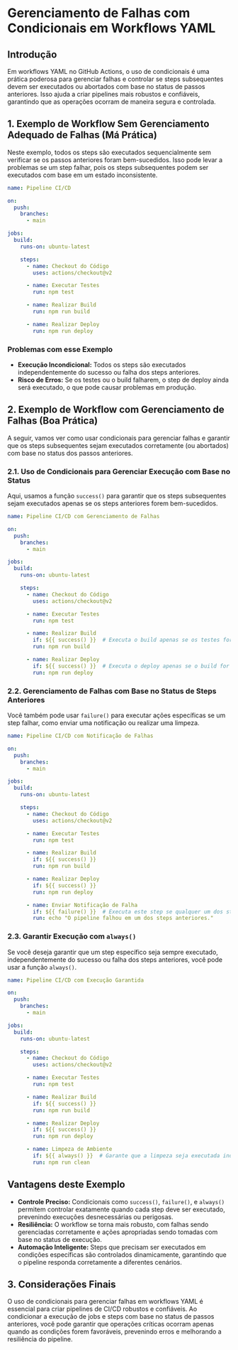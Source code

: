 
# Gerenciamento de Falhas com Condicionais em Workflows YAML

## Introdução

Em workflows YAML no GitHub Actions, o uso de condicionais é uma prática poderosa para gerenciar falhas e controlar se steps subsequentes devem ser executados ou abortados com base no status de passos anteriores. Isso ajuda a criar pipelines mais robustos e confiáveis, garantindo que as operações ocorram de maneira segura e controlada.

## 1. Exemplo de Workflow Sem Gerenciamento Adequado de Falhas (Má Prática)

Neste exemplo, todos os steps são executados sequencialmente sem verificar se os passos anteriores foram bem-sucedidos. Isso pode levar a problemas se um step falhar, pois os steps subsequentes podem ser executados com base em um estado inconsistente.

```yaml
name: Pipeline CI/CD

on:
  push:
    branches:
      - main

jobs:
  build:
    runs-on: ubuntu-latest

    steps:
      - name: Checkout do Código
        uses: actions/checkout@v2

      - name: Executar Testes
        run: npm test

      - name: Realizar Build
        run: npm run build

      - name: Realizar Deploy
        run: npm run deploy
```

### Problemas com esse Exemplo

- **Execução Incondicional:** Todos os steps são executados independentemente do sucesso ou falha dos steps anteriores.
- **Risco de Erros:** Se os testes ou o build falharem, o step de deploy ainda será executado, o que pode causar problemas em produção.

## 2. Exemplo de Workflow com Gerenciamento de Falhas (Boa Prática)

A seguir, vamos ver como usar condicionais para gerenciar falhas e garantir que os steps subsequentes sejam executados corretamente (ou abortados) com base no status dos passos anteriores.

### 2.1. Uso de Condicionais para Gerenciar Execução com Base no Status

Aqui, usamos a função `success()` para garantir que os steps subsequentes sejam executados apenas se os steps anteriores forem bem-sucedidos.

```yaml
name: Pipeline CI/CD com Gerenciamento de Falhas

on:
  push:
    branches:
      - main

jobs:
  build:
    runs-on: ubuntu-latest

    steps:
      - name: Checkout do Código
        uses: actions/checkout@v2

      - name: Executar Testes
        run: npm test

      - name: Realizar Build
        if: ${{ success() }}  # Executa o build apenas se os testes forem bem-sucedidos
        run: npm run build

      - name: Realizar Deploy
        if: ${{ success() }}  # Executa o deploy apenas se o build for bem-sucedido
        run: npm run deploy
```

### 2.2. Gerenciamento de Falhas com Base no Status de Steps Anteriores

Você também pode usar `failure()` para executar ações específicas se um step falhar, como enviar uma notificação ou realizar uma limpeza.

```yaml
name: Pipeline CI/CD com Notificação de Falhas

on:
  push:
    branches:
      - main

jobs:
  build:
    runs-on: ubuntu-latest

    steps:
      - name: Checkout do Código
        uses: actions/checkout@v2

      - name: Executar Testes
        run: npm test

      - name: Realizar Build
        if: ${{ success() }}
        run: npm run build

      - name: Realizar Deploy
        if: ${{ success() }}
        run: npm run deploy

      - name: Enviar Notificação de Falha
        if: ${{ failure() }}  # Executa este step se qualquer um dos steps anteriores falhar
        run: echo "O pipeline falhou em um dos steps anteriores."
```

### 2.3. Garantir Execução com `always()`

Se você deseja garantir que um step específico seja sempre executado, independentemente do sucesso ou falha dos steps anteriores, você pode usar a função `always()`.

```yaml
name: Pipeline CI/CD com Execução Garantida

on:
  push:
    branches:
      - main

jobs:
  build:
    runs-on: ubuntu-latest

    steps:
      - name: Checkout do Código
        uses: actions/checkout@v2

      - name: Executar Testes
        run: npm test

      - name: Realizar Build
        if: ${{ success() }}
        run: npm run build

      - name: Realizar Deploy
        if: ${{ success() }}
        run: npm run deploy

      - name: Limpeza de Ambiente
        if: ${{ always() }}  # Garante que a limpeza seja executada independentemente do sucesso ou falha
        run: npm run clean
```

## Vantagens deste Exemplo

- **Controle Preciso:** Condicionais como `success()`, `failure()`, e `always()` permitem controlar exatamente quando cada step deve ser executado, prevenindo execuções desnecessárias ou perigosas.
- **Resiliência:** O workflow se torna mais robusto, com falhas sendo gerenciadas corretamente e ações apropriadas sendo tomadas com base no status de execução.
- **Automação Inteligente:** Steps que precisam ser executados em condições específicas são controlados dinamicamente, garantindo que o pipeline responda corretamente a diferentes cenários.

## 3. Considerações Finais

O uso de condicionais para gerenciar falhas em workflows YAML é essencial para criar pipelines de CI/CD robustos e confiáveis. Ao condicionar a execução de jobs e steps com base no status de passos anteriores, você pode garantir que operações críticas ocorram apenas quando as condições forem favoráveis, prevenindo erros e melhorando a resiliência do pipeline.
